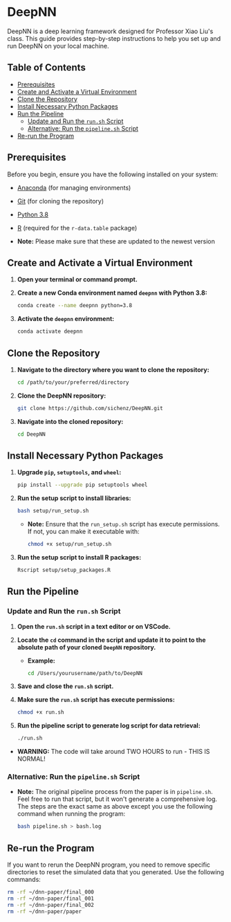 # DeepNN

DeepNN is a deep learning framework designed for Professor Xiao Liu's class. This guide provides step-by-step instructions to help you set up and run DeepNN on your local machine.

## Table of Contents

- [Prerequisites](#prerequisites)
- [Create and Activate a Virtual Environment](#create-and-activate-a-virtual-environment)
- [Clone the Repository](#clone-the-repository)
- [Install Necessary Python Packages](#install-necessary-python-packages)
- [Run the Pipeline](#run-the-pipeline)
  - [Update and Run the `run.sh` Script](#update-and-run-the-runsh-script)
  - [Alternative: Run the `pipeline.sh` Script](#alternative-run-the-pipelinesh-script)
- [Re-run the Program](#re-run-the-program)

## Prerequisites

Before you begin, ensure you have the following installed on your system:

- [Anaconda](https://www.anaconda.com/products/distribution) (for managing environments)
- [Git](https://git-scm.com/downloads) (for cloning the repository)
- [Python 3.8](https://www.python.org/downloads/release/python-380/)
- [R](https://www.r-project.org/) (required for the `r-data.table` package)

- **Note:** Please make sure that these are updated to the newest version

## Create and Activate a Virtual Environment

1. **Open your terminal or command prompt.**

2. **Create a new Conda environment named `deepnn` with Python 3.8:**

   ```bash
   conda create --name deepnn python=3.8
   ```

3. **Activate the `deepnn` environment:**

   ```bash
   conda activate deepnn
   ```

## Clone the Repository

1. **Navigate to the directory where you want to clone the repository:**

   ```bash
   cd /path/to/your/preferred/directory
   ```

2. **Clone the DeepNN repository:**

   ```bash
   git clone https://github.com/sichenz/DeepNN.git
   ```

3. **Navigate into the cloned repository:**

   ```bash
   cd DeepNN
   ```

## Install Necessary Python Packages

1. **Upgrade `pip`, `setuptools`, and `wheel`:**

   ```bash
   pip install --upgrade pip setuptools wheel
   ```

2. **Run the setup script to install libraries:**

   ```bash
   bash setup/run_setup.sh
   ```

   - **Note:** Ensure that the `run_setup.sh` script has execute permissions. If not, you can make it executable with:

     ```bash
     chmod +x setup/run_setup.sh
     ```

3. **Run the setup script to install R packages:**

   ```bash
   Rscript setup/setup_packages.R
   ```

## Run the Pipeline

### Update and Run the `run.sh` Script

1. **Open the `run.sh` script in a text editor or on VSCode.**

2. **Locate the `cd` command in the script and update it to point to the absolute path of your cloned `DeepNN` repository.**

   - **Example:**

     ```bash
     cd /Users/yourusername/path/to/DeepNN
     ```

3. **Save and close the `run.sh` script.**

4. **Make sure the `run.sh` script has execute permissions:**

   ```bash
   chmod +x run.sh
   ```

5. **Run the pipeline script to generate log script for data retrieval:**

   ```bash
   ./run.sh
   ```

  - **WARNING:** The code will take around TWO HOURS to run - THIS IS NORMAL!

### Alternative: Run the `pipeline.sh` Script

- **Note:** The original pipeline process from the paper is in `pipeline.sh`. Feel free to run that script, but it won't generate a comprehensive log. The steps are the exact same as above except you use the following command when running the program:

  ```bash
  bash pipeline.sh > bash.log
  ```

## Re-run the Program

If you want to rerun the DeepNN program, you need to remove specific directories to reset the simulated data that you generated. Use the following commands:

```bash
rm -rf ~/dnn-paper/final_000
rm -rf ~/dnn-paper/final_001
rm -rf ~/dnn-paper/final_002
rm -rf ~/dnn-paper/paper
```